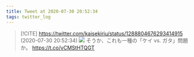 ```yaml
---
title: Tweet at 2020-07-30 20:52:34
tags: twitter_log
---
```


> [!CITE] https://twitter.com/kaisekiriu/status/1288804676293414915 (2020-07-30 20:52:34)
> ![](https://twitter.com/kaisekiriu/status/1288804676293414915)
> そうか、これも一種の「ケイ vs. ガタ」問題か。
> https://t.co/vCMStHTQGT
